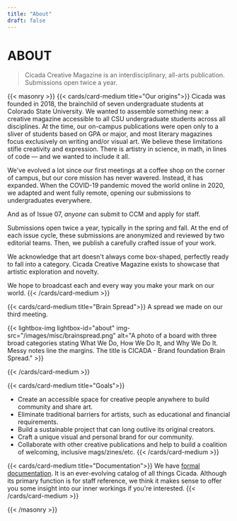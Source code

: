 ```yaml
---
title: "About"
draft: false
---
```


# ABOUT
> Cicada Creative Magazine is an interdisciplinary, all-arts publication. Submissions open twice a year.

{{< masonry >}}
{{< cards/card-medium title="Our origins">}}
Cicada was founded in 2018, the brainchild of seven undergraduate students at Colorado State University. We wanted to assemble something new: a creative magazine accessible to all CSU undergraduate students across all disciplines. At the time, our on-campus publications were open only to a sliver of students based on GPA or major, and most literary magazines focus exclusively on writing and/or visual art. We believe these limitations stifle creativity and expression. There is artistry in science, in math, in lines of code — and we wanted to include it all.

We've evolved a lot since our first meetings at a coffee shop on the corner of campus, but our core mission has never wavered. Instead, it has expanded. When the COVID-19 pandemic moved the world online in 2020, we adapted and went fully remote, opening our submissions to undergraduates everywhere.

And as of Issue 07, _anyone_ can submit to CCM and apply for staff.

Submissions open twice a year, typically in the spring and fall. At the end of each issue cycle, these submissions are anonymized and reviewed by two editorial teams. Then, we publish a carefully crafted issue of your work.

We acknowledge that art doesn't always come box-shaped, perfectly ready to fall into a category. Cicada Creative Magazine exists to showcase that artistic exploration and novelty.

We hope to broadcast each and every way you make your mark on our world.
{{<  /cards/card-medium >}}

{{< cards/card-medium title="Brain Spread">}}
A spread we made on our third meeting.

{{< lightbox-img lightbox-id="about" img-src="/images/misc/brainspread.png" alt="A photo of a board with three broad categories stating What We Do, How We Do It, and Why We Do It. Messy notes line the margins. The title is CICADA - Brand foundation Brain Spread." >}}

{{<  /cards/card-medium >}}



{{<  cards/card-medium title="Goals">}}
*   Create an accessible space for creative people anywhere to build community and share art.
*   Eliminate traditional barriers for artists, such as educational and financial requirements.
*   Build a sustainable project that can long outlive its original creators.
*   Craft a unique visual and personal brand for our community.
*   Collaborate with other creative publications and help to build a coalition of welcoming, inclusive mags/zines/etc.
{{<  /cards/card-medium >}}

{{<  cards/card-medium title="Documentation">}}
We have [formal documentation](https://docs.cicadacreativemag.com/). It is an ever-evolving catalog of all things Cicada. Although its primary function is for staff reference, we think it makes sense to offer you some insight into our inner workings if you're interested.
{{<  /cards/card-medium >}}

{{< /masonry >}}